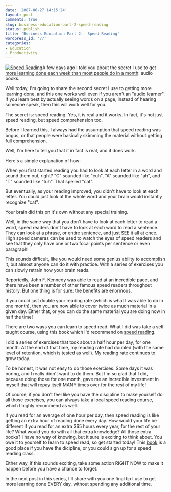 ```yaml
---
date: '2007-06-27 14:15:24'
layout: post
comments: true
slug: business-education-part-2-speed-reading
status: publish
title: 'Business Education Part 2:  Speed Reading'
wordpress_id: '77'
categories:
- Education
- Productivity
---
```


[![Speed Reading](http://s3.amazonaws.com/oldbloguploads/2007/06/809587_bookmark_11-150x150.jpg)](http://s3.amazonaws.com/oldbloguploads/2007/06/809587_bookmark_11.jpg)A few days ago I told you about the secret I use to get [more learning done each week than most people do in a month](http://brianarmstrong.org/posts/business-education-how-to-devour-at-least-one-business-book-per-week-without-taking-any-additional-time-out-of-your-day/): audio books.

Well today, I'm going to share the second secret I use to getting more learning done, and this one works well even if you aren't an "audio learner".  If you learn best by actually seeing words on a page, instead of hearing someone speak, then this will work well for you.

The secret is: speed reading.  Yes, it is real and it works.  In fact, it's not just speed reading, but speed comprehension too.

Before I learned this, I always had the assumption that speed reading was bogus, or that people were basically skimming the material without getting full comprehension.

Well, I'm here to tell you that it in fact is real, and it does work.

Here's a simple explanation of how:



When you first started reading you had to look at each letter in a word and sound them out, right?  "C" sounded like "cuh", "A" sounded like "ah", and "T" sounded like "tuh".  That spelled "cat".

But eventually, as your reading improved, you didn't have to look at each letter.  You could just look at the whole word and your brain would instantly recognize "cat".

Your brain did this on it's own without any special training.

Well, in the same way that you don't have to look at each letter to read a word, speed readers don't have to look at each word to read a sentence.  They can look at a phrase, or entire sentence, and just SEE it all at once.  High speed cameras can be used to watch the eyes of speed readers and see that they only have one or two focal points per sentence or even paragraph!

This sounds difficult, like you would need some genius ability to accomplish it, but almost anyone can do it with practice.  With a series of exercises you can slowly retrain how your brain reads.

Reportedly, John F. Kennedy was able to read at an incredible pace, and there have been a number of other famous speed readers throughout history.  But one thing is for sure: the benefits are enormous.

If you could just double your reading rate (which is what I was able to do in one month), then you are now able to cover twice as much material in a given day.  Either that, or you can do the same material you are doing now in half the time!

There are two ways you can learn to speed read.  What I did was take a self taught course, using this book which I'd recommend on [speed reading](http://www.amazon.com/gp/product/073520019X?ie=UTF8&tag=httpwwwstartb-20&linkCode=as2&camp=1789&creative=9325&creativeASIN=073520019X).

I did a series of exercises that took about a half hour per day, for one month.  At the end of that time, my reading rate had doubled (with the same level of retention, which is tested as well).  My reading rate continues to grow today.

To be honest, it was not easy to do those exercises.  Some days it was boring, and I really didn't want to do them.  But I'm so glad that I did, because doing those for one month, gave me an incredible investment in myself that will repay itself MANY times over for the rest of my life!

Of course, if you don't feel like you have the discipline to make yourself do all those exercises, you can always take a local speed reading course, which I highly recommend as well.

If you read for an average of one hour per day, then speed reading is like getting an extra hour of reading done every day. How would your life be different if you read for an extra 365 hours every year, for the rest of your life?  What would you do with all that extra knowledge?  All those extra books?  I have no way of knowing, but it sure is exciting to think about.  You owe it to yourself to learn to speed read, so get started today! This [book](http://www.amazon.com/gp/product/073520019X?ie=UTF8&tag=httpwwwstartb-20&linkCode=as2&camp=1789&creative=9325&creativeASIN=073520019X) is a good place if you have the dicipline, or you could sign up for a speed reading class.

Either way, if this sounds exciting, take some action RIGHT NOW to make it happen before you have a chance to forget.

In the next post in this series, I'll share with you one final tip I use to get more learning done EVERY day, without spending any additional time.
